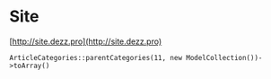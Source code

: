 # Site
[http://site.dezz.pro](http://site.dezz.pro)

```
ArticleCategories::parentCategories(11, new ModelCollection())->toArray()
```